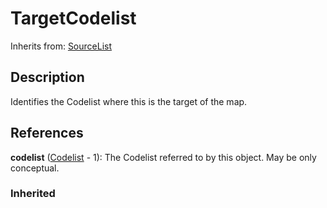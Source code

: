 
# TargetCodelist

Inherits from: [SourceList](SourceList.md)



## Description

Identifies the Codelist where this is the target of the map.




## References

**codelist** ([Codelist](../Codelist/Codelist.md) - 1): The Codelist referred to by this object. May be only conceptual.

### Inherited





